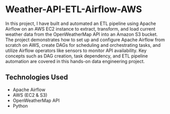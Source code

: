 # Weather-API-ETL-Airflow-AWS
In this project, I have built and automated an ETL pipeline using Apache Airflow on an AWS EC2 instance to extract, transform, and load current weather data from the OpenWeatherMap API into an Amazon S3 bucket. The project demonstrates how to set up and configure Apache Airflow from scratch on AWS, create DAGs for scheduling and orchestrating tasks, and utilize Airflow operators like sensors to monitor API availability. Key concepts such as DAG creation, task dependency, and ETL pipeline automation are covered in this hands-on data engineering project.

## Technologies Used
- Apache Airflow
- AWS (EC2 & S3)
- OpenWeatherMap API
- Python

